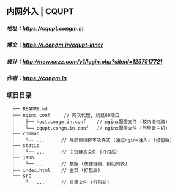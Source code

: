 ## 内网外入 | CQUPT

##### 地址：https://cqupt.congm.in
##### 博文：https://i.congm.in/cqupt-inner
##### 统计：http://new.cnzz.com/v1/login.php?siteid=1257517721
##### 作者：https://congm.in

### 项目目录
```
  ├── README.md
  ├── nginx_conf     // 两次代理, 绕过80端口
  │    ├── host.congm.in.conf    // nginx配置文件 (校内旧电脑)
  │    └── cqupt.congm.in.conf   // nginx配置文件 (阿里云主机)
  ├── common
  │    └── ...      // 导航侧栏脚本及样式 (通过nginx注入) (打包后)
  ├── static
  │    └── ...      // 主页静态文件 (打包后)
  ├── json
  │    └── ...      // 数据 (快捷链接、捐助列表)
  ├── index.html    // 主页 (打包后)
  └── src
       └── ...      // 目录文件 (打包前)
```